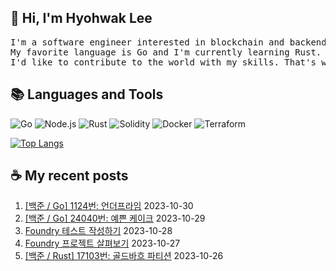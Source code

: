 ## 👋 Hi, I'm Hyohwak Lee

<pre>
I'm a software engineer interested in blockchain and backend development.
My favorite language is Go and I'm currently learning Rust. Maybe I'll be a Rustacean soon 🦀
I'd like to contribute to the world with my skills. That's why I'm here.
</pre>

## 📚 Languages and Tools

![Go](https://img.shields.io/badge/Go-00ADD8?style=for-the-badge&logo=go&logoColor=white)
![Node.js](https://img.shields.io/badge/Node.js-43853D?style=for-the-badge&logo=node.js&logoColor=white)
![Rust](https://img.shields.io/badge/Rust-000000?style=for-the-badge&logo=rust&logoColor=white)
![Solidity](https://img.shields.io/badge/solidity-363636?style=for-the-badge&logo=solidity&logoColor=white)
![Docker](https://img.shields.io/badge/docker-%230db7ed.svg?style=for-the-badge&logo=docker&logoColor=white)
![Terraform](https://img.shields.io/badge/terraform-%235835CC.svg?style=for-the-badge&logo=terraform&logoColor=white)

[![Top Langs](https://github-readme-stats.vercel.app/api/top-langs/?username=piatoss3612&layout=compact)](https://github.com/piatoss3612/github-readme-stats)

## ☕ My recent posts

1. [[백준 / Go] 1124번: 언더프라임](https://piatoss3612.tistory.com/66) 2023-10-30
2. [[백준 / Go] 24040번: 예쁜 케이크](https://piatoss3612.tistory.com/65) 2023-10-29
3. [Foundry 테스트 작성하기](https://piatoss3612.tistory.com/64) 2023-10-28
4. [Foundry 프로젝트 살펴보기](https://piatoss3612.tistory.com/63) 2023-10-27
5. [[백준 / Rust] 17103번: 골드바흐 파티션](https://piatoss3612.tistory.com/62) 2023-10-26
